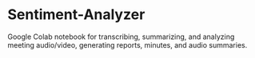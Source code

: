 # Sentiment-Analyzer
Google Colab notebook for transcribing, summarizing, and analyzing meeting audio/video, generating reports, minutes, and audio summaries.
